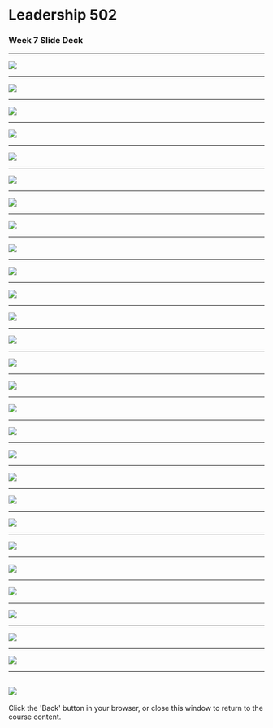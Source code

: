 
# Leadership 502

### Week 7 Slide Deck

---

![](LDRS502-7/assets/Slide01.jpeg)

---

![](LDRS502-7/assets/Slide02.jpeg)

---

![](LDRS502-7/assets/Slide03.jpeg)

---

![](LDRS502-7/assets/Slide04.jpeg)

---

![](LDRS502-7/assets/Slide05.jpeg)

---

![](LDRS502-7/assets/Slide06.jpeg)

---

![](LDRS502-7/assets/Slide07.jpeg)

---

![](LDRS502-7/assets/Slide08.jpeg)

---

![](LDRS502-7/assets/Slide09.jpeg)

---

![](LDRS502-7/assets/Slide10.jpeg)

---

![](LDRS502-7/assets/Slide11.jpeg)

---

![](LDRS502-7/assets/Slide12.jpeg)

---

![](LDRS502-7/assets/Slide13.jpeg)

---

![](LDRS502-7/assets/Slide14.jpeg)

---

![](LDRS502-7/assets/Slide15.jpeg)

---

![](LDRS502-7/assets/Slide16.jpeg)

---

![](LDRS502-7/assets/Slide17.jpeg)

---

![](LDRS502-7/assets/Slide18.jpeg)

---

![](LDRS502-7/assets/Slide19.jpeg)

---

![](LDRS502-7/assets/Slide20.jpeg)

---

![](LDRS502-7/assets/Slide21.jpeg)

---

![](LDRS502-7/assets/Slide22.jpeg)

---

![](LDRS502-7/assets/Slide23.jpeg)

---

![](LDRS502-7/assets/Slide24.jpeg)

---

![](LDRS502-7/assets/Slide25.jpeg)

---

![](LDRS502-7/assets/Slide26.jpeg)

---

![](LDRS502-7/assets/Slide27.jpeg)

---

![](LDRS502-7/assets/Slide28.jpeg)
---

Click the 'Back' button in your browser, or close this window to return to the course content.
